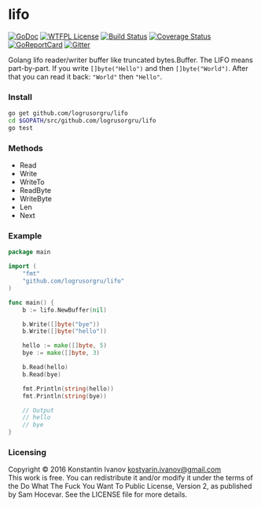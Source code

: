 lifo
====

[![GoDoc](https://godoc.org/github.com/logrusorgru/lifo?status.svg)](https://godoc.org/github.com/logrusorgru/lifo)
[![WTFPL License](https://img.shields.io/badge/license-wtfpl-blue.svg)](http://www.wtfpl.net/about/)
[![Build Status](https://travis-ci.org/logrusorgru/lifo.svg)](https://travis-ci.org/logrusorgru/lifo)
[![Coverage Status](https://coveralls.io/repos/logrusorgru/lifo/badge.svg?branch=master)](https://coveralls.io/r/logrusorgru/lifo?branch=master)
[![GoReportCard](https://goreportcard.com/badge/logrusorgru/lifo)](https://goreportcard.com/report/logrusorgru/lifo)
[![Gitter](https://img.shields.io/badge/chat-on_gitter-46bc99.svg?logo=data:image%2Fsvg%2Bxml%3Bbase64%2CPHN2ZyB4bWxucz0iaHR0cDovL3d3dy53My5vcmcvMjAwMC9zdmciIGhlaWdodD0iMTQiIHdpZHRoPSIxNCI%2BPGcgZmlsbD0iI2ZmZiI%2BPHJlY3QgeD0iMCIgeT0iMyIgd2lkdGg9IjEiIGhlaWdodD0iNSIvPjxyZWN0IHg9IjIiIHk9IjQiIHdpZHRoPSIxIiBoZWlnaHQ9IjciLz48cmVjdCB4PSI0IiB5PSI0IiB3aWR0aD0iMSIgaGVpZ2h0PSI3Ii8%2BPHJlY3QgeD0iNiIgeT0iNCIgd2lkdGg9IjEiIGhlaWdodD0iNCIvPjwvZz48L3N2Zz4%3D&logoWidth=10)](https://gitter.im/logrusorgru/lifo?utm_source=share-link&utm_medium=link&utm_campaign=share-link)

Golang lifo reader/writer buffer like truncated bytes.Buffer. The LIFO
means part-by-part. If you write `[]byte("Hello")` and then `[]byte("World")`.
After that you can read it back: `"World"` then `"Hello"`.

### Install

```bash
go get github.com/logrusorgru/lifo
cd $GOPATH/src/github.com/logrusorgru/lifo
go test
```

### Methods

- Read
- Write
- WriteTo
- ReadByte
- WriteByte
- Len
- Next

### Example

```go
package main

import (
	"fmt"
	"github.com/logrusorgru/lifo"
)

func main() {
	b := lifo.NewBuffer(nil)

	b.Write([]byte("bye"))
	b.Write([]byte("hello"))

	hello := make([]byte, 5)
	bye := make([]byte, 3)

	b.Read(hello)
	b.Read(bye)

	fmt.Println(string(hello))
	fmt.Println(string(bye))

	// Output
	// hello
	// bye
}
```

### Licensing

Copyright &copy; 2016 Konstantin Ivanov <kostyarin.ivanov@gmail.com>  
This work is free. You can redistribute it and/or modify it under the
terms of the Do What The Fuck You Want To Public License, Version 2,
as published by Sam Hocevar. See the LICENSE file for more details.
